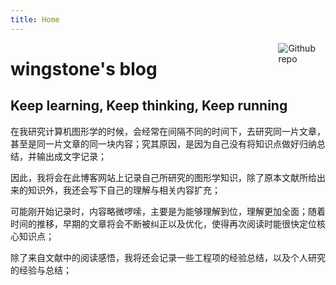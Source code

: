 ```yaml
---
title: Home
---
```


[<img src="https://wingstone.github.io/wingstone.github.io.images/img/avatar.png" style="max-width:15%;min-width:40px;float:right;" alt="Github repo" />](https://github.com/wingstone)

# wingstone's blog

## Keep learning, Keep thinking, Keep running

在我研究计算机图形学的时候，会经常在间隔不同的时间下，去研究同一片文章，甚至是同一片文章的同一块内容；究其原因，是因为自己没有将知识点做好归纳总结，并输出成文字记录；

因此，我将会在此博客网站上记录自己所研究的图形学知识，除了原本文献所给出来的知识外，我还会写下自己的理解与相关内容扩充；

可能刚开始记录时，内容略微啰嗦，主要是为能够理解到位，理解更加全面；随着时间的推移，早期的文章将会不断被纠正以及优化，使得再次阅读时能很快定位核心知识点；

除了来自文献中的阅读感悟，我将还会记录一些工程项的经验总结，以及个人研究的经验与总结；
